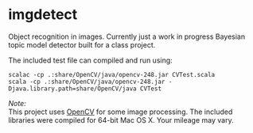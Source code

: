 imgdetect
=========

Object recognition in images. Currently just a work in progress Bayesian topic model detector built for a class project.

The included test file can compiled and run using:

    scalac -cp .:share/OpenCV/java/opencv-248.jar CVTest.scala
    scala -cp .:share/OpenCV/java/opencv-248.jar -Djava.library.path=share/OpenCV/java CVTest

*Note:*  
This project uses [OpenCV](http://opencv.org/) for some image processing. The included libraries were compiled for 64-bit Mac OS X. Your mileage may vary.
